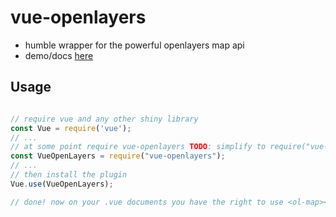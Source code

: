 # vue-openlayers

- humble wrapper for the powerful openlayers map api
- demo/docs [here](https://sombriks.github.io/vue-openlayers)

## Usage

```javascript

// require vue and any other shiny library
const Vue = require('vue');
// ...
// at some point require vue-openlayers TODO: simplify to require("vue-openlayers") 
const VueOpenLayers = require("vue-openlayers");
// ...
// then install the plugin
Vue.use(VueOpenLayers);

// done! now on your .vue documents you have the right to use <ol-map></ol-map> and <ol-marker></olmarker>
```
